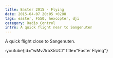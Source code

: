 ```yaml
---
title: Easter 2015 - Flying
date: 2015-04-07 20:05 +0200
tags: easter, F550, hexcopter, dji
category: Radio Control
intro: A quick flight near to Sangenuten
---
```


A quick flight close to Sangenuten.

:youtube{id="wMv7kbX5UCI" title="Easter Flying"}
